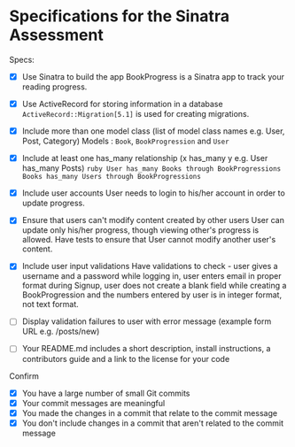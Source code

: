 # Specifications for the Sinatra Assessment

Specs:
- [x] Use Sinatra to build the app
      BookProgress is a Sinatra app to track your reading progress.
      
- [x] Use ActiveRecord for storing information in a database
      `ActiveRecord::Migration[5.1]` is used for creating migrations.
      
- [x] Include more than one model class (list of model class names e.g. User, Post, Category)
      Models : `Book`, `BookProgression` and `User`
      
- [x] Include at least one has_many relationship (x has_many y e.g. User has_many Posts)
      ```ruby
      User has_many Books through BookProgressions
      Books has_many Users through BookProgressions
      ```
- [x] Include user accounts
      User needs to login to his/her account in order to update progress.
      
- [x] Ensure that users can't modify content created by other users
      User can update only his/her progress, though viewing other's progress is allowed.
      Have tests to ensure that User cannot modify another user's content.
      
- [x] Include user input validations
      Have validations to check - user gives a username and a password while logging in, user enters email in proper format during Signup, user does not create a blank field while creating a BookProgression and the numbers entered by user is in integer format, not text format.
      
- [ ] Display validation failures to user with error message (example form URL e.g. /posts/new)
- [ ] Your README.md includes a short description, install instructions, a contributors guide and a link to the license for your code

Confirm
- [x] You have a large number of small Git commits
- [x] Your commit messages are meaningful
- [x] You made the changes in a commit that relate to the commit message
- [x] You don't include changes in a commit that aren't related to the commit message
